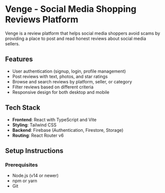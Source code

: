 # Venge - Social Media Shopping Reviews Platform

Venge is a review platform that helps social media shoppers avoid scams by providing a place to post and read honest reviews about social media sellers.

## Features

- User authentication (signup, login, profile management)
- Post reviews with text, photos, and star ratings
- Browse and search reviews by platform, seller, or category
- Filter reviews based on different criteria
- Responsive design for both desktop and mobile

## Tech Stack

- **Frontend**: React with TypeScript and Vite
- **Styling**: Tailwind CSS
- **Backend**: Firebase (Authentication, Firestore, Storage)
- **Routing**: React Router v6

## Setup Instructions

### Prerequisites

- Node.js (v14 or newer)
- npm or yarn
- Git
